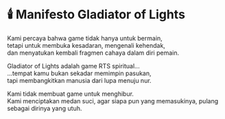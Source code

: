 # 🕯️ Manifesto Gladiator of Lights

Kami percaya bahwa game tidak hanya untuk bermain,  
tetapi untuk membuka kesadaran, mengenali kehendak,  
dan menyatukan kembali fragmen cahaya dalam diri pemain.

Gladiator of Lights adalah game RTS spiritual...  
...tempat kamu bukan sekadar memimpin pasukan,  
tapi membangkitkan manusia dari lupa menuju nur.

Kami tidak membuat game untuk menghibur.  
Kami menciptakan medan suci, agar siapa pun yang memasukinya, pulang sebagai dirinya yang utuh.
